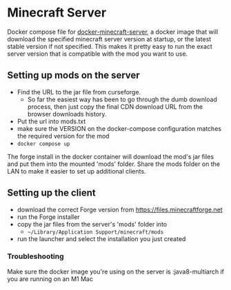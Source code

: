 # Minecraft Server
Docker compose file for [docker-minecraft-server](https://github.com/itzg/docker-minecraft-server/blob/master/README.md), a docker image that will download the specified minecraft server version at startup, or the latest stable version if not specified.  This makes it pretty easy to run the exact server version that is compatible with the mod you want to use.

## Setting up mods on the server
* Find the URL to the jar file from curseforge.  
  * So far the easiest way has been to go through the dumb download process, then just copy the final CDN download URL from the browser downloads history.
* Put the url into mods.txt
* make sure the VERSION on the docker-compose configuration matches the required version for the mod
* `docker compose up`

The forge install in the docker container will download the mod's jar files and put them into the mounted 'mods' folder.  Share the mods folder on the LAN to make it easier to set up additional clients.


## Setting up the client
* download the correct Forge version from https://files.minecraftforge.net
* run the Forge installer
* copy the jar files from the server's 'mods' folder into 
  * `~/Library/Application Support/minecraft/mods`
* run the launcher and select the installation you just created

### Troubleshooting
Make sure the docker image you're using on the server is :java8-multiarch if you are running on an M1 Mac




